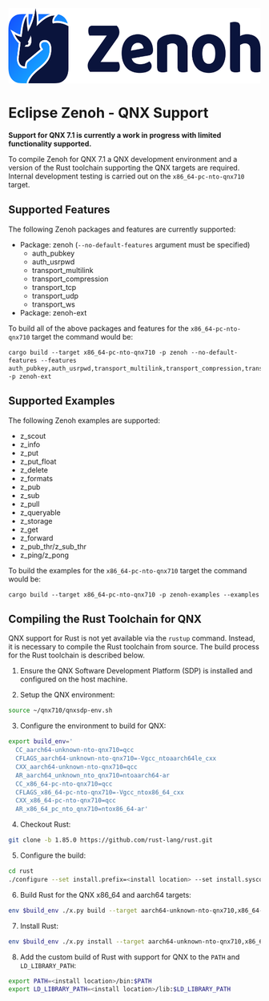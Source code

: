 <img src="https://raw.githubusercontent.com/eclipse-zenoh/zenoh/master/zenoh-dragon.png" height="150">

# Eclipse Zenoh - QNX Support

**Support for QNX 7.1 is currently a work in progress with limited functionality supported.**

To compile Zenoh for QNX 7.1 a QNX development environment and a version of the Rust toolchain supporting the QNX targets are required. Internal development testing is carried out on the `x86_64-pc-nto-qnx710` target.

## Supported Features

The following Zenoh packages and features are currently supported:

* Package: zenoh (`--no-default-features` argument must be specified)
  * auth_pubkey
  * auth_usrpwd
  * transport_multilink
  * transport_compression
  * transport_tcp
  * transport_udp
  * transport_ws
* Package: zenoh-ext

To build all of the above packages and features for the `x86_64-pc-nto-qnx710` target the command would be:

```
cargo build --target x86_64-pc-nto-qnx710 -p zenoh --no-default-features --features auth_pubkey,auth_usrpwd,transport_multilink,transport_compression,transport_tcp,transport_udp,transport_ws -p zenoh-ext
```

## Supported Examples

The following Zenoh examples are supported:

* z_scout
* z_info
* z_put
* z_put_float
* z_delete
* z_formats
* z_pub
* z_sub
* z_pull
* z_queryable
* z_storage
* z_get
* z_forward
* z_pub_thr/z_sub_thr
* z_ping/z_pong

To build the examples for the `x86_64-pc-nto-qnx710` target the command would be:

```
cargo build --target x86_64-pc-nto-qnx710 -p zenoh-examples --examples
```

## Compiling the Rust Toolchain for QNX

QNX support for Rust is not yet available via the `rustup` command. Instead, it is necessary to compile the Rust toolchain from source. The build process for the Rust toolchain is described below.

1. Ensure the QNX Software Development Platform (SDP) is installed and configured on the host machine.

2. Setup the QNX environment:

```bash
source ~/qnx710/qnxsdp-env.sh
```

3. Configure the environment to build for QNX:

```bash
export build_env='
  CC_aarch64-unknown-nto-qnx710=qcc
  CFLAGS_aarch64-unknown-nto-qnx710=-Vgcc_ntoaarch64le_cxx
  CXX_aarch64-unknown-nto-qnx710=qcc
  AR_aarch64_unknown_nto_qnx710=ntoaarch64-ar
  CC_x86_64-pc-nto-qnx710=qcc
  CFLAGS_x86_64-pc-nto-qnx710=-Vgcc_ntox86_64_cxx
  CXX_x86_64-pc-nto-qnx710=qcc
  AR_x86_64_pc_nto_qnx710=ntox86_64-ar'
 ```

4. Checkout Rust:

```bash
git clone -b 1.85.0 https://github.com/rust-lang/rust.git
```

5. Configure the build:

```bash
cd rust
./configure --set install.prefix=<install location> --set install.sysconfdir=<install location>/etc
```

6. Build Rust for the QNX x86_64 and aarch64 targets:

```bash
env $build_env ./x.py build --target aarch64-unknown-nto-qnx710,x86_64-pc-nto-qnx710,x86_64-unknown-linux-gnu cargo rustc library/core library/alloc library/std
```      

7. Install Rust:

```bash
env $build_env ./x.py install --target aarch64-unknown-nto-qnx710,x86_64-pc-nto-qnx710,x86_64-unknown-linux-gnu cargo rustc library/std
```

8. Add the custom build of Rust with support for QNX to the `PATH` and `LD_LIBRARY_PATH`:

```bash
export PATH=<install location>/bin:$PATH
export LD_LIBRARY_PATH=<install location>/lib:$LD_LIBRARY_PATH
```
